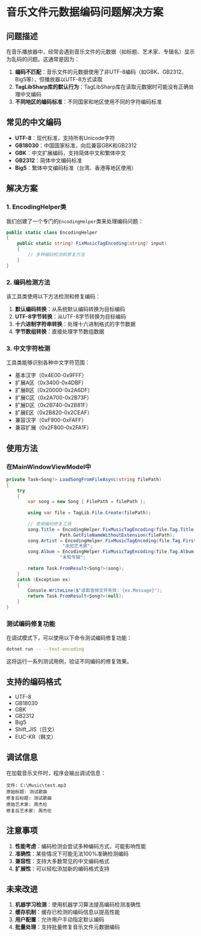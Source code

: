 # 音乐文件元数据编码问题解决方案

## 问题描述

在音乐播放器中，经常会遇到音乐文件的元数据（如标题、艺术家、专辑名）显示为乱码的问题。这通常是因为：

1. **编码不匹配**：音乐文件的元数据使用了非UTF-8编码（如GBK、GB2312、Big5等），但播放器以UTF-8方式读取
2. **TagLibSharp库的默认行为**：TagLibSharp库在读取元数据时可能没有正确处理中文编码
3. **不同地区的编码标准**：不同国家和地区使用不同的字符编码标准

## 常见的中文编码

- **UTF-8**：现代标准，支持所有Unicode字符
- **GB18030**：中国国家标准，向后兼容GBK和GB2312
- **GBK**：中文扩展编码，支持简体中文和繁体中文
- **GB2312**：简体中文编码标准
- **Big5**：繁体中文编码标准（台湾、香港等地区使用）

## 解决方案

### 1. EncodingHelper类

我们创建了一个专门的`EncodingHelper`类来处理编码问题：

```csharp
public static class EncodingHelper
{
    public static string? FixMusicTagEncoding(string? input)
    {
        // 多种编码检测和修复方法
    }
}
```

### 2. 编码检测方法

该工具类使用以下方法检测和修复编码：

1. **默认编码转换**：从系统默认编码转换为目标编码
2. **UTF-8字节转换**：从UTF-8字节转换为目标编码
3. **十六进制字符串转换**：处理十六进制格式的字节数据
4. **字节数组转换**：直接处理字节数组数据

### 3. 中文字符检测

工具类能够识别各种中文字符范围：

- 基本汉字（0x4E00-0x9FFF）
- 扩展A区（0x3400-0x4DBF）
- 扩展B区（0x20000-0x2A6DF）
- 扩展C区（0x2A700-0x2B73F）
- 扩展D区（0x2B740-0x2B81F）
- 扩展E区（0x2B820-0x2CEAF）
- 兼容汉字（0xF900-0xFAFF）
- 兼容扩展（0x2F800-0x2FA1F）

## 使用方法

### 在MainWindowViewModel中

```csharp
private Task<Song?> LoadSongFromFileAsync(string filePath)
{
    try
    {
        var song = new Song { FilePath = filePath };
        
        using var file = TagLib.File.Create(filePath);
        
        // 使用编码修复工具
        song.Title = EncodingHelper.FixMusicTagEncoding(file.Tag.Title) ?? 
                    Path.GetFileNameWithoutExtension(filePath);
        song.Artist = EncodingHelper.FixMusicTagEncoding(file.Tag.FirstPerformer) ?? 
                     "未知艺术家";
        song.Album = EncodingHelper.FixMusicTagEncoding(file.Tag.Album) ?? 
                    "未知专辑";
        
        return Task.FromResult<Song?>(song);
    }
    catch (Exception ex)
    {
        Console.WriteLine($"读取音频文件失败: {ex.Message}");
        return Task.FromResult<Song?>(null);
    }
}
```

### 测试编码修复功能

在调试模式下，可以使用以下命令测试编码修复功能：

```bash
dotnet run -- --test-encoding
```

这将运行一系列测试用例，验证不同编码的修复效果。

## 支持的编码格式

- UTF-8
- GB18030
- GBK
- GB2312
- Big5
- Shift_JIS（日文）
- EUC-KR（韩文）

## 调试信息

在加载音乐文件时，程序会输出调试信息：

```
文件: C:\Music\test.mp3
原始标题: 测试歌曲
修复后标题: 测试歌曲
原始艺术家: 周杰伦
修复后艺术家: 周杰伦
```

## 注意事项

1. **性能考虑**：编码检测会尝试多种编码方式，可能影响性能
2. **准确性**：某些情况下可能无法100%准确检测编码
3. **兼容性**：支持大多数常见的中文编码格式
4. **扩展性**：可以轻松添加新的编码格式支持

## 未来改进

1. **机器学习检测**：使用机器学习算法提高编码检测准确性
2. **缓存机制**：缓存已检测的编码信息以提高性能
3. **用户配置**：允许用户手动指定默认编码
4. **批量处理**：支持批量修复音乐文件元数据编码
